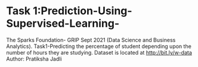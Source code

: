 # Task 1:Prediction-Using-Supervised-Learning-
The Sparks Foundation- GRIP Sept 2021 (Data Science and Business Analytics).
Task1-Predicting the percentage of student depending upon the number of hours they are studying.
Dataset is located at http://bit.ly/w-data
Author: Pratiksha Jadli

